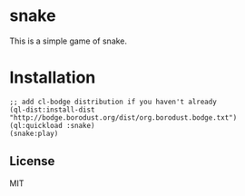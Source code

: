 # snake

This is a simple game of snake.

# Installation

```
;; add cl-bodge distribution if you haven't already
(ql-dist:install-dist "http://bodge.borodust.org/dist/org.borodust.bodge.txt")
(ql:quickload :snake)
(snake:play)
```

## License

MIT

